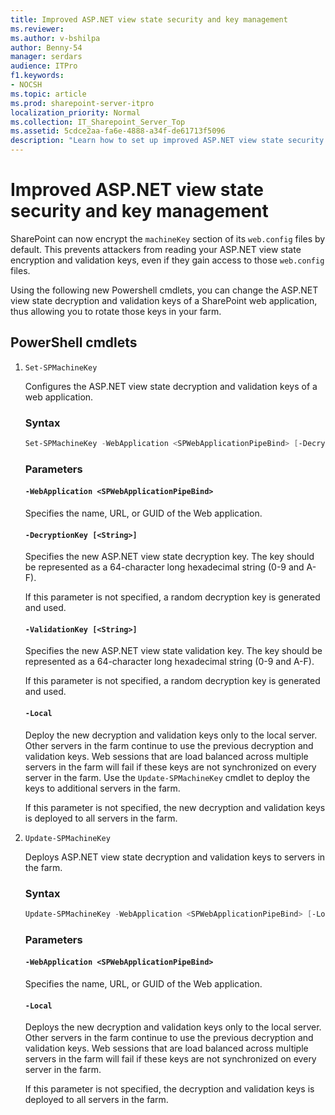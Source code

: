```yaml
---
title: Improved ASP.NET view state security and key management
ms.reviewer: 
ms.author: v-bshilpa
author: Benny-54
manager: serdars
audience: ITPro
f1.keywords:
- NOCSH
ms.topic: article
ms.prod: sharepoint-server-itpro
localization_priority: Normal
ms.collection: IT_Sharepoint_Server_Top
ms.assetid: 5cdce2aa-fa6e-4888-a34f-de61713f5096
description: "Learn how to set up improved ASP.NET view state security and key management"
---
```


# Improved ASP.NET view state security and key management

SharePoint can now encrypt the `machineKey` section of its `web.config` files by default. This prevents attackers from reading your ASP.NET view state encryption and validation keys, even if they gain access to those `web.config` files.

Using the following new Powershell cmdlets, you can change the ASP.NET view state decryption and validation keys of a SharePoint web application, thus allowing you to rotate those keys in your farm.

## PowerShell cmdlets

 1. `Set-SPMachineKey`
 
    Configures the ASP.NET view state decryption and validation keys of a web application.

    ### Syntax
   
    ```PowerShell
    Set-SPMachineKey -WebApplication <SPWebApplicationPipeBind> [-DecryptionKey <String>] [-ValidationKey <String>] [-Local] [<CommonParameters>]
    ```

    ### Parameters
   
    #### `-WebApplication <SPWebApplicationPipeBind>`
   
    Specifies the name, URL, or GUID of the Web application.

    #### `-DecryptionKey [<String>]`
   
    Specifies the new ASP.NET view state decryption key. The key should be represented as a 64-character long hexadecimal string (0-9 and A-F).

    If this parameter is not specified, a random decryption key is generated and used.

    #### `-ValidationKey [<String>]`
   
    Specifies the new ASP.NET view state validation key. The key should be represented as a 64-character long hexadecimal string (0-9 and A-F).

    If this parameter is not specified, a random decryption key is generated and used.

    #### `-Local`
   
    Deploy the new decryption and validation keys only to the local server. Other servers in the farm continue to use the previous decryption and validation keys. Web sessions that are load balanced across multiple servers in the farm will fail if these keys are not synchronized on every server in the farm. Use the `Update-SPMachineKey` cmdlet to deploy the keys to additional servers in the farm.

    If this parameter is not specified, the new decryption and validation keys is deployed to all servers in the farm.
    
 2. `Update-SPMachineKey`
 
    Deploys ASP.NET view state decryption and validation keys to servers in the farm.

    ### Syntax
   
    ```PowerShell
    Update-SPMachineKey -WebApplication <SPWebApplicationPipeBind> [-Local] [<CommonParameters>]
    ```
    
    ### Parameters
    
    #### `-WebApplication <SPWebApplicationPipeBind>`
    
    Specifies the name, URL, or GUID of the Web application.

    #### `-Local`
    
    Deploys the new decryption and validation keys only to the local server. Other servers in the farm continue to use the previous decryption and validation keys. Web sessions that are load balanced across multiple servers in the farm will fail if these keys are not synchronized on every server in the farm.

    If this parameter is not specified, the decryption and validation keys is deployed to all servers in the farm.
  
